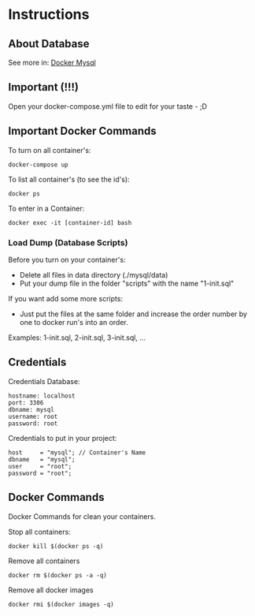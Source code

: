 # Instructions

## About Database
See more in: [Docker Mysql](https://hub.docker.com/_/mysql)

## Important (!!!)
Open your docker-compose.yml file to edit for your taste - ;D

## Important Docker Commands
To turn on all container's:

```docker-compose up```

To list all container's (to see the id's):

```docker ps```

To enter in a Container:

```docker exec -it [container-id] bash```

### Load Dump (Database Scripts)
Before you turn on your container's: 
- Delete all files in data directory (./mysql/data)
- Put your dump file in the folder "scripts" with the name "1-init.sql"

If you want add some more scripts:
- Just put the files at the same folder and increase the order number by one to docker run's into an order.

Examples: 1-init.sql, 2-init.sql, 3-init.sql, ...

## Credentials
Credentials Database:

    hostname: localhost
    port: 3306
    dbname: mysql
    username: root
    password: root

Credentials to put in your project:

    host     = "mysql"; // Container's Name
    dbname   = "mysql";
    user     = "root";
    password = "root";

## Docker Commands
Docker Commands for clean your containers.

Stop all containers:

```docker kill $(docker ps -q)```
    
Remove all containers

```docker rm $(docker ps -a -q)```
    
Remove all docker images

```docker rmi $(docker images -q)```